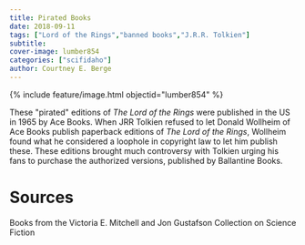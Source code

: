 ```yaml
---
title: Pirated Books
date: 2018-09-11
tags: ["Lord of the Rings","banned books","J.R.R. Tolkien"]
subtitle: 
cover-image: lumber854
categories: ["scifidaho"]
author: Courtney E. Berge
---
```


{% include feature/image.html objectid="lumber854" %}

These "pirated" editions of *The Lord of the Rings* were published in the US in 1965 by Ace Books. When JRR Tolkien refused to let Donald Wollheim of Ace Books publish paperback editions of *The Lord of the Rings*, Wollheim found what he considered a loophole in copyright law to let him publish these. These editions brought much controversy with Tolkien urging his fans to purchase the authorized versions, published by Ballantine Books.

# Sources

Books from the Victoria E. Mitchell and Jon Gustafson Collection on Science Fiction